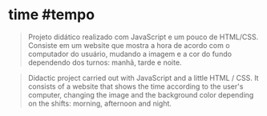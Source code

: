 # time #tempo

>Projeto didático realizado com JavaScript e um pouco de HTML/CSS.
Consiste em um website que mostra a hora de acordo com o computador do usuário, mudando a imagem e a cor do fundo dependendo dos turnos: manhã, tarde e noite.

>Didactic project carried out with JavaScript and a little HTML / CSS.
It consists of a website that shows the time according to the user's computer, changing the image and the background color depending on the shifts: morning, afternoon and night.
